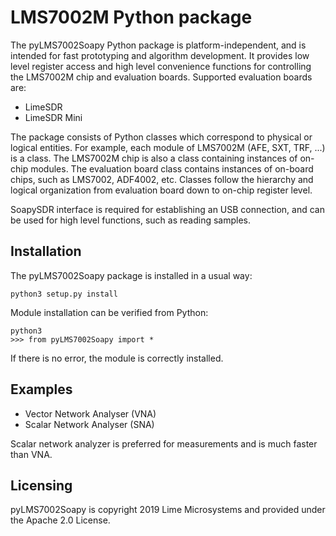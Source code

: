 # LMS7002M Python package

The pyLMS7002Soapy Python package is platform-independent, and is intended for fast prototyping
and algorithm development. It provides low level register access and high level convenience functions
for controlling the LMS7002M chip and evaluation boards. Supported evaluation boards are:

* LimeSDR
* LimeSDR Mini

The package consists of Python classes which correspond to physical or logical entities. For
example, each module of LMS7002M (AFE, SXT, TRF, ...) is a class. The LMS7002M chip is also a
class containing instances of on-chip modules. The evaluation board class contains instances of
on-board chips, such as LMS7002, ADF4002, etc. Classes follow the hierarchy and logical
organization from evaluation board down to on-chip register level.

SoapySDR interface is required for establishing an USB connection, and can be used
for high level functions, such as reading samples.

## Installation

The pyLMS7002Soapy package is installed in a usual way:

  ```
  python3 setup.py install
  ```

Module installation can be verified from Python:

  ```
  python3
  >>> from pyLMS7002Soapy import *
  ```

If there is no error, the module is correctly installed.

## Examples

* Vector Network Analyser (VNA)
* Scalar Network Analyser (SNA)

Scalar network analyzer is preferred for measurements and is much faster than VNA.

## Licensing

pyLMS7002Soapy is copyright 2019 Lime Microsystems and provided under the Apache 2.0 License.
